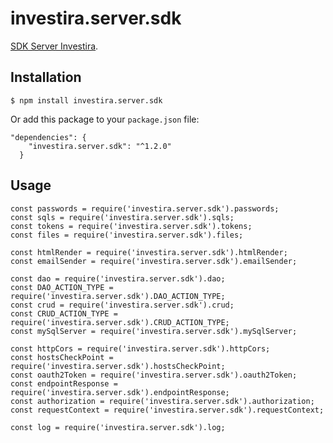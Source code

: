 # investira.server.sdk

[SDK Server Investira](https://www.npmjs.com/package/investira.server.sdk).

## Installation

`$ npm install investira.server.sdk`

Or add this package to your `package.json` file:

```
"dependencies": {
    "investira.server.sdk": "^1.2.0"
  }
```

## Usage

```
const passwords = require('investira.server.sdk').passwords;
const sqls = require('investira.server.sdk').sqls;
const tokens = require('investira.server.sdk').tokens;
const files = require('investira.server.sdk').files;

const htmlRender = require('investira.server.sdk').htmlRender;
const emailSender = require('investira.server.sdk').emailSender;

const dao = require('investira.server.sdk').dao;
const DAO_ACTION_TYPE = require('investira.server.sdk').DAO_ACTION_TYPE;
const crud = require('investira.server.sdk').crud;
const CRUD_ACTION_TYPE = require('investira.server.sdk').CRUD_ACTION_TYPE;
const mySqlServer = require('investira.server.sdk').mySqlServer;

const httpCors = require('investira.server.sdk').httpCors;
const hostsCheckPoint = require('investira.server.sdk').hostsCheckPoint;
const oauth2Token = require('investira.server.sdk').oauth2Token;
const endpointResponse = require('investira.server.sdk').endpointResponse;
const authorization = require('investira.server.sdk').authorization;
const requestContext = require('investira.server.sdk').requestContext;

const log = require('investira.server.sdk').log;

```
